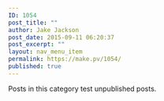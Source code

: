 ```yaml
---
ID: 1054
post_title: ""
author: Jake Jackson
post_date: 2015-09-11 06:20:37
post_excerpt: ""
layout: nav_menu_item
permalink: https://make.pv/1054/
published: true
---
```

Posts in this category test unpublished posts.